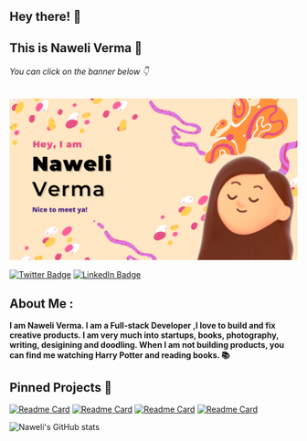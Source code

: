 ## Hey there! :wave:
## This is Naweli Verma :raising_hand:



###### You can click on the banner below :point_down:
[![Naweli's GitHub Banner](./assets/GitHubHeader.png)](https://naweli777.github.io/masterportfolio/)

[![Twitter Badge](https://img.shields.io/badge/Twitter-Profile-informational?style=flat&logo=twitter&logoColor=white&color=1CA2F1)](https://twitter.com/naweli_verma)
[![LinkedIn Badge](https://img.shields.io/badge/LinkedIn-Profile-informational?style=flat&logo=linkedin&logoColor=white&color=0D76A8)](https://www.linkedin.com/in/naweli-verma-2a0374176/)

## About Me :
**I am Naweli Verma. I am a Full-stack Developer ,I love to build and fix creative products. I am very much into startups, books, photography, writing, desigining and doodling. When I am not building products, you can find me watching Harry Potter and reading books. :books:**

## Pinned Projects :pushpin: ##

[![Readme Card](https://github-readme-stats.vercel.app/api/pin/?username=naweli777&repo=github-readme-stats&show_icons=true&theme=radical)](https://github.com/naweli777/Covid-Tracker.git)
[![Readme Card](https://github-readme-stats.vercel.app/api/pin/?username=naweli777&repo=github-readme-stats)](https://github.com/naweli777/Notice-Board.git)
[![Readme Card](https://github-readme-stats.vercel.app/api/pin/?username=naweli777&repo=github-readme-stats)](https://github.com/naweli777/masterportfolio.git)
[![Readme Card](https://github-readme-stats.vercel.app/api/pin/?username=naweli777&repo=github-readme-stats)](https://github.com/naweli777/Color-Flipper.git)







![Naweli's GitHub stats](https://github-readme-stats.vercel.app/api?username=naweli777&count_private=true&show_icons=true&theme=radical)
